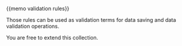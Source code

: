 {{memo validation rules}}

Those rules can be used as validation terms for data saving and data validation operations. 

You are free to extend this collection. 
